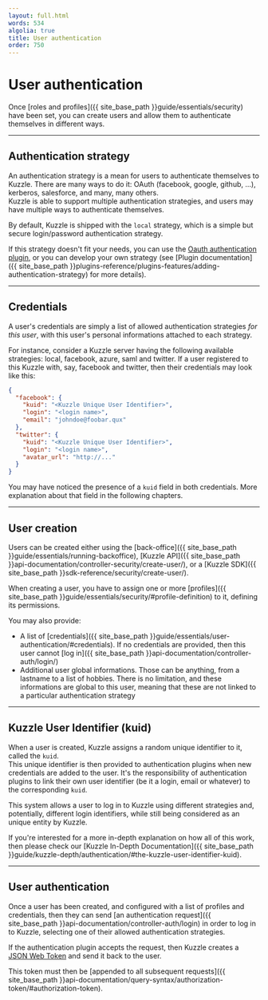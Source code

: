 ```yaml
---
layout: full.html
words: 534
algolia: true
title: User authentication
order: 750
---
```


# User authentication

Once [roles and profiles]({{ site_base_path }}guide/essentials/security) have been set, you can create users and allow them to authenticate themselves in different ways.

---

## Authentication strategy

An authentication strategy is a mean for users to authenticate themselves to Kuzzle. There are many ways to do it: OAuth (facebook, google, github, ...), kerberos, salesforce, and many, many others.  
Kuzzle is able to support multiple authentication strategies, and users may have multiple ways to authenticate themselves.

By default, Kuzzle is shipped with the `local` strategy, which is a simple but secure login/password authentication strategy.

If this strategy doesn't fit your needs, you can use the [Oauth authentication plugin](https://github.com/kuzzleio/kuzzle-plugin-auth-passport-oauth), or you can develop your own strategy (see [Plugin documentation]({{ site_base_path }}plugins-reference/plugins-features/adding-authentication-strategy) for more details).

---

## Credentials

A user's credentials are simply a list of allowed authentication strategies *for this user*, with this user's personal informations attached to each strategy.

For instance, consider a Kuzzle server having the following available strategies: local, facebook, azure, saml and twitter.
If a user registered to this Kuzzle with, say, facebook and twitter, then their credentials may look like this:

```json
{
  "facebook": {
    "kuid": "<Kuzzle Unique User Identifier>",
    "login": "<login name>",
    "email": "johndoe@foobar.qux"
  },
  "twitter": {
    "kuid": "<Kuzzle Unique User Identifier>",
    "login": "<login name>",
    "avatar_url": "http://..."
  }
}
```

You may have noticed the presence of a `kuid` field in both credentials. More explanation about that field in the following chapters.

---

## User creation

Users can be created either using the [back-office]({{ site_base_path }}guide/essentials/running-backoffice), [Kuzzle API]({{ site_base_path }}api-documentation/controller-security/create-user/), or a [Kuzzle SDK]({{ site_base_path }}sdk-reference/security/create-user/).

When creating a user, you have to assign one or more [profiles]({{ site_base_path }}guide/essentials/security/#profile-definition) to it, defining its permissions.

You may also provide:

* A list of [credentials]({{ site_base_path }}guide/essentials/user-authentication/#credentials). If no credentials are provided, then this user cannot [log in]({{ site_base_path }}api-documentation/controller-auth/login/)
* Additional user global informations. Those can be anything, from a lastname to a list of hobbies. There is no limitation, and these informations are global to this user, meaning that these are not linked to a particular authentication strategy

---

## Kuzzle User Identifier (kuid)

When a user is created, Kuzzle assigns a random unique identifier to it, called the `kuid`.  
This unique identifier is then provided to authentication plugins when new credentials are added to the user. It's the responsibility of authentication plugins to link their own user identifier (be it a login, email or whatever) to the corresponding `kuid`.

This system allows a user to log in to Kuzzle using different strategies and, potentially, different login identifiers, while still being considered as an unique entity by Kuzzle.

If you're interested for a more in-depth explanation on how all of this work, then please check our [Kuzzle In-Depth Documentation]({{ site_base_path }}guide/kuzzle-depth/authentication/#the-kuzzle-user-identifier-kuid).

---

## User authentication

Once a user has been created, and configured with a list of profiles and credentials, then they can send [an authentication request]({{ site_base_path }}api-documentation/controller-auth/login) in order to log in to Kuzzle, selecting one of their allowed authentication strategies.

If the authentication plugin accepts the request, then Kuzzle creates a [JSON Web Token](https://tools.ietf.org/html/rfc7519) and send it back to the user.

This token must then be [appended to all subsequent requests]({{ site_base_path }}api-documentation/query-syntax/authorization-token/#authorization-token). 
